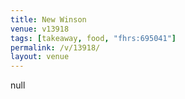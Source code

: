```yaml
---
title: New Winson
venue: v13918
tags: [takeaway, food, "fhrs:695041"]
permalink: /v/13918/
layout: venue
---
```

null